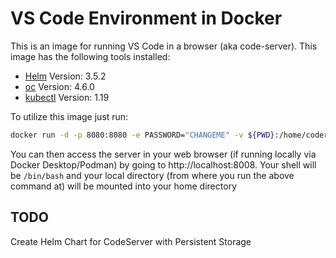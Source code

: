 # VS Code Environment in Docker

This is an image for running VS Code in a browser (aka code-server). This image has the following tools installed:

* [Helm](https://helm.sh/) Version: 3.5.2
* [oc](https://www.okd.io/index.html) Version: 4.6.0
* [kubectl](https://kubernetes.io/) Version: 1.19

To utilize this image just run:

```sh
docker run -d -p 8080:8080 -e PASSWORD="CHANGEME" -v ${PWD}:/home/coder quay.io/kywa/kcode:latest
```

You can then access the server in your web browser (if running locally via Docker Desktop/Podman) by going to http://localhost:8008. Your shell will be `/bin/bash` and your local directory (from where you run the above command at) will be mounted into your home directory


## TODO

Create Helm Chart for CodeServer with Persistent Storage
